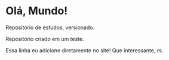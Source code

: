 # Olá, Mundo!
 Repositório de estudos, versionado.

Repositório criado em um teste.

Essa linha eu adicione diretamente no site! Que interessante, rs.
